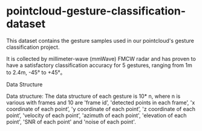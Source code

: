 # pointcloud-gesture-classification-dataset
This dataset contains the gesture samples used in our pointcloud's gesture classification project. 

It is collected by millimeter-wave (mmWave) FMCW radar and has proven to have a satisfactory classification accuracy for 5 gestures, ranging from 1m to 2.4m, -45° to +45°。

Data Structure

Data structure: The data structure of each gesture is 10* n, where n is various with frames and 
10 are 'frame id’, 'detected points in each frame’, 'x coordinate of each point’, 'y coordinate of each point’, 'z coordinate of each point’, 
'velocity of each point’, 'azimuth of each point', 'elevation of each point', 'SNR of each point' and 'noise of each point'.
